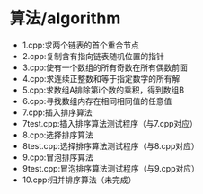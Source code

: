 # 算法/algorithm
* 1.cpp:求两个链表的首个重合节点
* 2.cpp:复制含有指向链表随机位置的指针
* 3.cpp:使有一个数组的所有奇数在所有偶数前面
* 4.cpp:求连续正整数和等于指定数字的所有解
* 5.cpp:求数组A排除第i个数的乘积，得到数组B
* 6.cpp:寻找数组内存在相同相同值的任意值
* 7.cpp:插入排序算法
* 7test.cpp:插入排序算法测试程序（与7.cpp对应）
* 8.cpp:选择排序算法
* 8test.cpp:选择排序算法测试程序（与8.cpp对应）
* 9.cpp:冒泡排序算法
* 9test.cpp:冒泡排序算法测试程序（与9.cpp对应）
* 10.cpp:归并排序算法（未完成）

